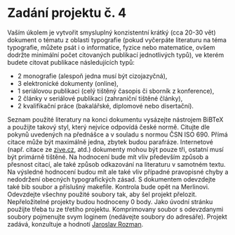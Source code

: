 # Zadání projektu č. 4
Vaším úkolem je vytvořit smysluplný konzistentní krátký (cca 20-30 vět) dokument o tématu z oblasti typografie (pokud vyčerpáte literaturu na téma typografie, můžete psát i o informatice, fyzice nebo matematice, ovšem dodržte minimální počet citovaných publikací jednotlivých typů), ve kterém budete citovat publikace následujících typů:

* 2 monografie (alespoň jedna musí být cizojazyčná),
* 3 elektronické dokumenty (online),
* 1 seriálovou publikaci (celý tištěný časopis či sborník z konference),
* 2 články v seriálové publikaci (zahraniční tištěné články),
* 2 kvalifikační práce (bakalářské, diplomové nebo disertační).

Seznam použité literatury na konci dokumentu vysázejte nástrojem BiBTeX a použijte takový styl, který nejvíce odpovídá české normě. Citujte dle pokynů uvedených na přednášce a v souladu s normou ČSN ISO 690. Přímá citace může být maximálně jedna, zbytek budou parafráze. Internetové (např. citace ze [zive.cz](zive.cz,), atd.) dokumenty mohou být pouze tři, ostatní musí být primárně tištěné. Na hodnocení bude mít vliv především způsob a přesnost citací, ale také způsob odkazování na literaturu v samotném textu. Na výsledné hodnocení budou mít ale také vliv případné pravopisné chyby a nedodržení obecných typografických zásad. S dokumentem odevzdejte také bib soubor a příslušný makefile. Kontrola bude opět na Merlinovi. Odevzdejte všechny použité soubory tak, aby šel projekt přelozit. Nepřeložitelné projekty budou hodnoceny 0 body. Jako úvodní stránku použijte třeba tu ze třetího projektu. Komprimovany soubor s odevzdanymi soubory pojmenujte svym loginem (nedávejte soubory do adresáře). Projekt zadává, konzultuje a hodnotí [Jaroslav Rozman](http://www.fit.vut.cz/person/rozmanj/).